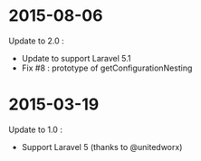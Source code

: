 # 2015-08-06

Update to 2.0 :

- Update to support Laravel 5.1
- Fix #8 : prototype of getConfigurationNesting

# 2015-03-19

Update to 1.0 :

- Support Laravel 5 (thanks to @unitedworx)
